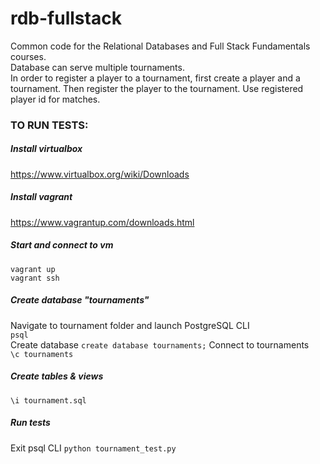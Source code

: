 rdb-fullstack
=============

Common code for the Relational Databases and Full Stack Fundamentals courses.  
Database can serve multiple tournaments.  
In order to register a player to a tournament, first create a player and a tournament.
Then register the player to the tournament. Use registered player id for matches.

### TO RUN TESTS:

##### Install virtualbox  
https://www.virtualbox.org/wiki/Downloads
##### Install vagrant  
https://www.vagrantup.com/downloads.html
##### Start and connect to vm
`vagrant up`  
`vagrant ssh`
##### Create database "tournaments"
Navigate to tournament folder and launch PostgreSQL CLI  
`psql`  
Create database
`create database tournaments;`
Connect to tournaments  
`\c tournaments`
##### Create tables & views
`\i tournament.sql`
##### Run tests
Exit psql CLI
`python tournament_test.py`